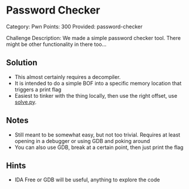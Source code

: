 # Password Checker
Category: Pwn
Points: 300
Provided: password-checker 

Challenge Description:
We made a simple password checker tool. There might be other functionality in there too...

## Solution
 * This almost certainly requires a decompiler.
 * It is intended to do a simple BOF into a specific memory location that triggers a print flag
 * Easiest to tinker with the thing locally, then use the right offset, use [solve.py](./solve.py).

## Notes

 * Still meant to be somewhat easy, but not too trivial. Requires at least opening in a debugger or using GDB and poking around
 * You can also use GDB, break at a certain point, then just print the flag

## Hints

 * IDA Free or GDB will be useful, anything to explore the code
